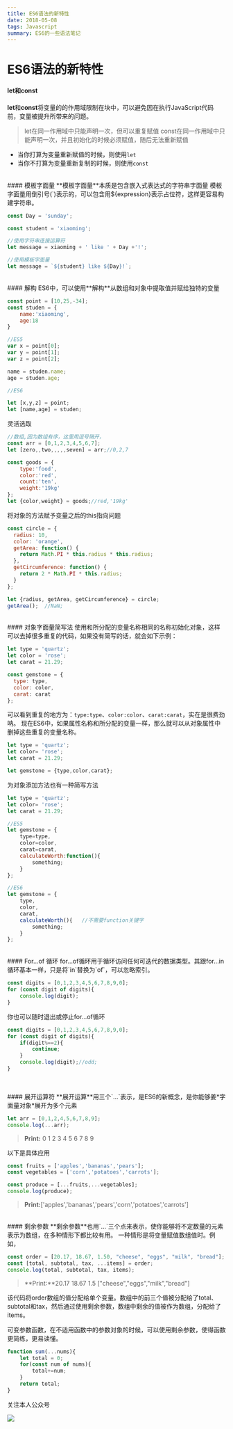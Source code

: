 ```yaml
---
title: ES6语法的新特性
date: 2018-05-08
tags: Javascript
summary: ES6的一些语法笔记
---
```


# ES6语法的新特性

#### let和const
**let**和**const**将变量的的作用域限制在块中，可以避免因在执行JavaScript代码前，变量被提升所带来的问题。
> let在同一作用域中只能声明一次，但可以重复赋值
> const在同一作用域中只能声明一次，并且初始化的时候必须赋值，随后无法重新赋值

- 当你打算为变量重新赋值的时候，则使用`let`
- 当你不打算为变量重新复制的时候，则使用`const`

<br>
#### 模板字面量
**模板字面量**本质是包含嵌入式表达式的字符串字面量
模板字面量用倒引号(`)表示的，可以包含用${expression}表示占位符，这样更容易构建字符串。

```JavaScript
const Day = 'sunday';

const student = 'xiaoming';

//使用字符串连接运算符
let message = xiaoming + ' like ' + Day +'!';

//使用模板字面量
let message = `${student} like ${Day}!`;

```

<br>
#### 解构
ES6中，可以使用**解构**从数组和对象中提取值并赋给独特的变量

```JavaScript
const point = [10,25,-34];
const studen = {
    name:'xiaoming',
    age:18
}

//ES5
var x = point[0];
var y = point[1];
var z = point[2];

name = studen.name;
age = studen.age;

//ES6

let [x,y,z] = point;
let [name,age] = studen;

```

灵活选取

```JavaScript
//数组,因为数组有序，这里用逗号隔开，
const arr = [0,1,2,3,4,5,6,7];
let [zero,,two,,,,,seven] = arr;//0,2,7

const goods = {
    type:'food',
    color:'red',
    count:'ten',
    weight:'19kg'
};
let {color,weight} = goods;//red,'19kg'
```
将对象的方法赋予变量之后的this指向问题

```JavaScript
const circle = {
  radius: 10,
  color: 'orange',
  getArea: function() {
    return Math.PI * this.radius * this.radius;
  },
  getCircumference: function() {
    return 2 * Math.PI * this.radius;
  }
};

let {radius, getArea, getCircumference} = circle;
getArea();  //NaN;

```

<br>
#### 对象字面量简写法
使用和所分配的变量名称相同的名称初始化对象，这样可以去掉很多重复的代码，如果没有简写的话，就会如下示例：

```JavaScript
let type = 'quartz';
let color = 'rose';
let carat = 21.29;

const gemstone = {
  type: type,
  color: color,
  carat: carat
};

```
可以看到重复的地方为：`type:type`、`color:color`、`carat:carat`，实在是很费劲呐。
现在ES6中，如果属性名称和所分配的变量一样，那么就可以从对象属性中删掉这些重复的变量名称。

```JavaScript
let type = 'quartz';
let color= 'rose';
let carat = 21.29;

let gemstone = {type,color,carat};
```

为对象添加方法也有一种简写方法

```JavaScript
let type = 'quartz';
let color= 'rose';
let carat = 21.29;

//ES5
let gemstone = {
    type=type,
    color=color,
    carat=carat,
    calculateWorth:function(){
        something;
    }
};

//ES6
let gemstone = {
    type,
    color,
    carat,
    calculateWorth(){   //不需要function关键字
        something;
    }
};
```

<br>
#### For…of 循环
for…of循环用于循环访问任何可迭代的数据类型。其跟for…in循环基本一样，只是将`in`替换为`of`，可以忽略索引。

```JavaScript
const digits = [0,1,2,3,4,5,6,7,8,9,0];
for (const digit of digits){
    console.log(digit);
}
```
你也可以随时退出或停止for…of循环

```JavaScript
const digits = [0,1,2,3,4,5,6,7,8,9,0];
for (const digit of digits){
    if(digit%==2){
        continue;
    }
    console.log(digit);//odd;
}
 
```

<br>
#### 展开运算符
**展开运算**用三个`...`表示，是ES6的新概念，是你能够姜*字面量对象*展开为多个元素

```JavaScript
let arr = [0,1,2,4,5,6,7,8,9];
console.log(...arr);
```
> **Print:** 0 1 2 3 4 5 6 7 8 9 

以下是具体应用

```JavaScript
const fruits = ['apples','bananas','pears'];
const vegetables = ['corn','potatoes','carrots'];

const produce = [...fruits,...vegetables];
console.log(produce);
```
> **Print:**['apples','bananas','pears','corn','potatoes','carrots']

<br>
#### 剩余参数
**剩余参数**也用`...`三个点来表示，使你能够将不定数量的元素表示为数组，在多种情形下都比较有用。
一种情形是将变量赋值数组值时。例如，

```JavaScript
const order = [20.17, 18.67, 1.50, "cheese", "eggs", "milk", "bread"];
const [total, subtotal, tax, ...items] = order;
console.log(total, subtotal, tax, items);

```

> **Print:**20.17 18.67 1.5 ["cheese","eggs","milk","bread"]

该代码将order数组的值分配给单个变量。数组中的前三个值被分配给了total、subtotal和tax，然后通过使用剩余参数，数组中剩余的值被作为数组，分配给了items。

可变参数函数，在不适用函数中的参数对象的时候，可以使用剩余参数，使得函数更简练，更易读懂。

```JavaScript
function sum(...nums){
    let total = 0;
    for(const num of nums){
        total+=num;
    }
    return total;
}
```

关注本人公众号

![](http://cdn.liwuhou.cn/blog/20200306223709.png)
